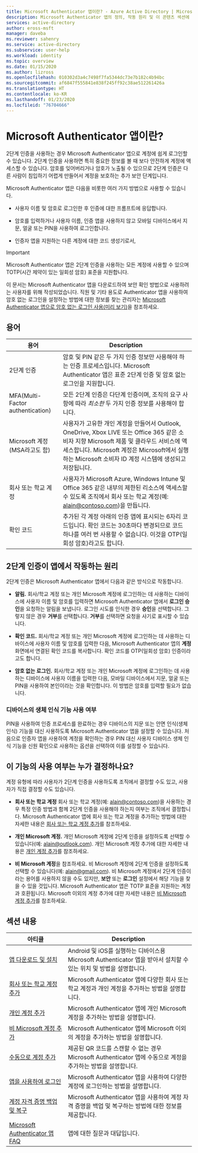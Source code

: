 ```yaml
---
title: Microsoft Authenticator 앱이란? - Azure Active Directory | Microsoft Docs
description: Microsoft Authenticator 앱의 정의, 작동 원리 및 이 콘텐츠 섹션에 포함된 정보를 비롯하여 Microsoft Authenticator 앱에 대해 알아봅니다.
services: active-directory
author: eross-msft
manager: daveba
ms.reviewer: sahenry
ms.service: active-directory
ms.subservice: user-help
ms.workload: identity
ms.topic: overview
ms.date: 01/15/2020
ms.author: lizross
ms.openlocfilehash: 010302d3a4c7498f7fa5344dc73e7b182c4b94bc
ms.sourcegitcommit: af6847f555841e838f245ff92c38ae512261426a
ms.translationtype: HT
ms.contentlocale: ko-KR
ms.lasthandoff: 01/23/2020
ms.locfileid: "76704666"
---
```

# <a name="what-is-the-microsoft-authenticator-app"></a>Microsoft Authenticator 앱이란?

2단계 인증을 사용하는 경우 Microsoft Authenticator 앱으로 계정에 쉽게 로그인할 수 있습니다. 2단계 인증을 사용하면 특히 중요한 정보를 볼 때 보다 안전하게 계정에 액세스할 수 있습니다. 암호를 잊어버리거나 암호가 노출될 수 있으므로 2단계 인증은 다른 사람이 침입하기 어렵게 만들어서 계정을 보호하는 추가 보안 단계입니다.

Microsoft Authenticator 앱은 다음을 비롯한 여러 가지 방법으로 사용할 수 있습니다.

- 사용자 이름 및 암호로 로그인한 후 인증에 대한 프롬프트에 응답합니다.

- 암호를 입력하거나 사용자 이름, 인증 앱을 사용하지 않고 모바일 디바이스에서 지문, 얼굴 또는 PIN을 사용하여 로그인합니다.

- 인증자 앱을 지원하는 다른 계정에 대한 코드 생성기로서,

> [!Important]
> Microsoft Authenticator 앱은 2단계 인증을 사용하는 모든 계정에 사용할 수 있으며 TOTP(시간 제약이 있는 일회성 암호) 표준을 지원합니다.
>
>이 문서는 Microsoft Authenticator 앱을 다운로드하여 보안 확인 방법으로 사용하려는 사용자를 위해 작성되었습니다. 직원 및 기타 용도로 Authenticator 앱을 사용하여 암호 없는 로그인을 설정하는 방법에 대한 정보를 찾는 관리자는 [Microsoft Authenticator 앱으로 암호 없는 로그인 사용(미리 보기)](https://docs.microsoft.com/azure/active-directory/authentication/howto-authentication-passwordless-phone)을 참조하세요.

## <a name="terminology"></a>용어

| 용어|Description|
| ----|-----------|
| 2단계 인증 | 암호 및 PIN 같은 두 가지 인증 정보만 사용해야 하는 인증 프로세스입니다. Microsoft Authenticator 앱은 표준 2단계 인증 및 암호 없는 로그인을 지원합니다. |
| MFA(Multi-Factor authentication) | 모든 2단계 인증은 다단계 인증이며, 조직의 요구 사항에 따라 *최소한* 두 가지 인증 정보를 사용해야 합니다. |
| Microsoft 계정(MSA라고도 함) | 사용자가 고유한 개인 계정을 만들어서 Outlook, OneDrive, Xbox LIVE 또는 Office 365 같은 소비자 지향 Microsoft 제품 및 클라우드 서비스에 액세스합니다. Microsoft 계정은 Microsoft에서 실행하는 Microsoft 소비자 ID 계정 시스템에 생성되고 저장됩니다. |
| 회사 또는 학교 계정 | 사용자가 Microsoft Azure, Windows Intune 및 Office 365 같은 내부의 제한된 리소스에 액세스할 수 있도록 조직에서 회사 또는 학교 계정(예: alain@contoso.com)을 만듭니다. |
| 확인 코드 | 추가된 각 계정 아래의 인증 앱에 표시되는 6자리 코드입니다. 확인 코드는 30초마다 변경되므로 코드 하나를 여러 번 사용할 수 없습니다. 이것을 OTP(일회성 암호)라고도 합니다. |

## <a name="how-two-factor-verification-works-with-the-app"></a>2단계 인증이 앱에서 작동하는 원리

2단계 인증은 Microsoft Authenticator 앱에서 다음과 같은 방식으로 작동합니다.

- **알림.** 회사/학교 계정 또는 개인 Microsoft 계정에 로그인하는 데 사용하는 디바이스에 사용자 이름 및 암호를 입력하면 Microsoft Authenticator 앱에서 **로그인 승인**을 요청하는 알림을 보냅니다. 로그인 시도를 인식한 경우 **승인**을 선택합니다. 그렇지 않은 경우 **거부**를 선택합니다. **거부**를 선택하면 요청을 사기로 표시할 수 있습니다.

- **확인 코드.** 회사/학교 계정 또는 개인 Microsoft 계정에 로그인하는 데 사용하는 디바이스에 사용자 이름 및 암호를 입력한 다음, Microsoft Authenticator 앱의 **계정** 화면에서 연결된 확인 코드를 복사합니다. 확인 코드를 OTP(일회성 암호) 인증이라고도 합니다.

- **암호 없는 로그인.** 회사/학교 계정 또는 개인 Microsoft 계정에 로그인하는 데 사용하는 디바이스에 사용자 이름을 입력한 다음, 모바일 디바이스에서 지문, 얼굴 또는 PIN을 사용하여 본인이라는 것을 확인합니다. 이 방법은 암호를 입력할 필요가 없습니다.

### <a name="whether-to-use-your-devices-biometric-capabilities"></a>디바이스의 생체 인식 기능 사용 여부

PIN을 사용하여 인증 프로세스를 완료하는 경우 디바이스의 지문 또는 안면 인식(생체 인식) 기능을 대신 사용하도록 Microsoft Authenticator 앱을 설정할 수 있습니다. 처음으로 인증자 앱을 사용하여 계정을 확인하는 경우 PIN 대신 사용자 디바이스 생체 인식 기능을 신원 확인으로 사용하는 옵션을 선택하여 이를 설정할 수 있습니다.

## <a name="who-decides-if-you-use-this-feature"></a>이 기능의 사용 여부는 누가 결정하나요?

계정 유형에 따라 사용자가 2단계 인증을 사용하도록 조직에서 결정할 수도 있고, 사용자가 직접 결정할 수도 있습니다.

- **회사 또는 학교 계정** 회사 또는 학교 계정(예: alain@contoso.com)을 사용하는 경우 특정 인증 방법과 함께 2단계 인증을 사용해야 하는지 여부는 조직에서 결정합니다. Microsoft Authenticator 앱에 회사 또는 학교 계정을 추가하는 방법에 대한 자세한 내용은 [회사 또는 학교 계정 추가](user-help-auth-app-add-work-school-account.md)를 참조하세요.

- **개인 Microsoft 계정.** 개인 Microsoft 계정에 2단계 인증을 설정하도록 선택할 수 있습니다(예: alain@outlook.com). 개인 Microsoft 계정 추가에 대한 자세한 내용은 [개인 계정 추가](user-help-auth-app-add-personal-ms-account.md)를 참조하세요.

- **비 Microsoft 계정**을 참조하세요. 비 Microsoft 계정에 2단계 인증을 설정하도록 선택할 수 있습니다(예: alain@gmail.com). 비 Microsoft 계정에서 2단계 인증이라는 용어를 사용하지 않을 수도 있지만, **보안** 또는 **로그인** 설정에서 해당 기능을 찾을 수 있을 것입니다. Microsoft Authenticator 앱은 TOTP 표준을 지원하는 계정과 호환됩니다. Microsoft 이외의 계정 추가에 대한 자세한 내용은 [비 Microsoft 계정 추가](user-help-auth-app-add-non-ms-account.md)를 참조하세요.

## <a name="in-this-section"></a>섹션 내용

| 아티클 | Description |
| ------ | ------------ |
| [앱 다운로드 및 설치](user-help-auth-app-download-install.md) | Android 및 iOS를 실행하는 디바이스용 Microsoft Authenticator 앱을 받아서 설치할 수 있는 위치 및 방법을 설명합니다. |
| [회사 또는 학교 계정 추가](user-help-auth-app-add-work-school-account.md) | Microsoft Authenticator 앱에 다양한 회사 또는 학교 계정과 개인 계정을 추가하는 방법을 설명합니다. |
| [개인 계정 추가](user-help-auth-app-add-personal-ms-account.md) | Microsoft Authenticator 앱에 개인 Microsoft 계정을 추가하는 방법을 설명합니다. |
| [비 Microsoft 계정 추가](user-help-auth-app-add-non-ms-account.md) | Microsoft Authenticator 앱에 Microsoft 이외의 계정을 추가하는 방법을 설명합니다. |
| [수동으로 계정 추가](user-help-auth-app-add-account-manual.md) | 제공된 QR 코드를 스캔할 수 없는 경우 Microsoft Authenticator 앱에 수동으로 계정을 추가하는 방법을 설명합니다. |
| [앱을 사용하여 로그인](user-help-auth-app-sign-in.md) | Microsoft Authenticator 앱을 사용하여 다양한 계정에 로그인하는 방법을 설명합니다.|
| [계정 자격 증명 백업 및 복구](user-help-auth-app-backup-recovery.md) | Microsoft Authenticator 앱을 사용하여 계정 자격 증명을 백업 및 복구하는 방법에 대한 정보를 제공합니다. |
| [Microsoft Authenticator 앱 FAQ](user-help-auth-app-faq.md) | 앱에 대한 질문과 대답입니다. |
